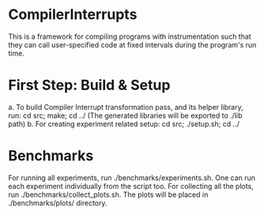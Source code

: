 # CompilerInterrupts
This is a framework for compiling programs with instrumentation such that they can call user-specified code at fixed intervals during the program's run time.

# First Step: Build & Setup
a. To build Compiler Interrupt transformation pass, and its helper library, run: 
  cd src; make; cd ../
  (The generated libraries will be exported to ./lib path)
b. For creating experiment related setup:
  cd src; ./setup.sh; cd ../

# Benchmarks
For running all experiments, run ./benchmarks/experiments.sh. One can run each experiment individually from the script too.
For collecting all the plots, run ./benchmarks/collect_plots.sh. The plots will be placed in ./benchmarks/plots/ directory.

